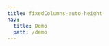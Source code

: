 ```yaml
---
title: fixedColumns-auto-height
nav:
  title: Demo
  path: /demo
---
```


<code src="../examples/fixedColumns-auto-height.tsx"></code>
